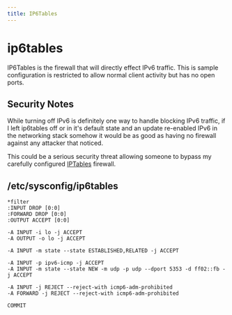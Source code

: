 ```yaml
---
title: IP6Tables
---
```


# ip6tables

IP6Tables is the firewall that will directly effect IPv6 traffic. This is
sample configuration is restricted to allow normal client activity but has no
open ports.

## Security Notes

While turning off IPv6 is definitely one way to handle blocking IPv6 traffic,
if I left ip6tables off or in it's default state and an update re-enabled IPv6
in the networking stack somehow it would be as good as having no firewall
against any attacker that noticed.

This could be a serious security threat allowing someone to bypass my carefully
configured [IPTables][1] firewall.

## /etc/sysconfig/ip6tables

```
*filter
:INPUT DROP [0:0]
:FORWARD DROP [0:0]
:OUTPUT ACCEPT [0:0]

-A INPUT -i lo -j ACCEPT
-A OUTPUT -o lo -j ACCEPT

-A INPUT -m state --state ESTABLISHED,RELATED -j ACCEPT

-A INPUT -p ipv6-icmp -j ACCEPT
-A INPUT -m state --state NEW -m udp -p udp --dport 5353 -d ff02::fb -j ACCEPT

-A INPUT -j REJECT --reject-with icmp6-adm-prohibited
-A FORWARD -j REJECT --reject-with icmp6-adm-prohibited

COMMIT
```

[1]: ../iptables/

